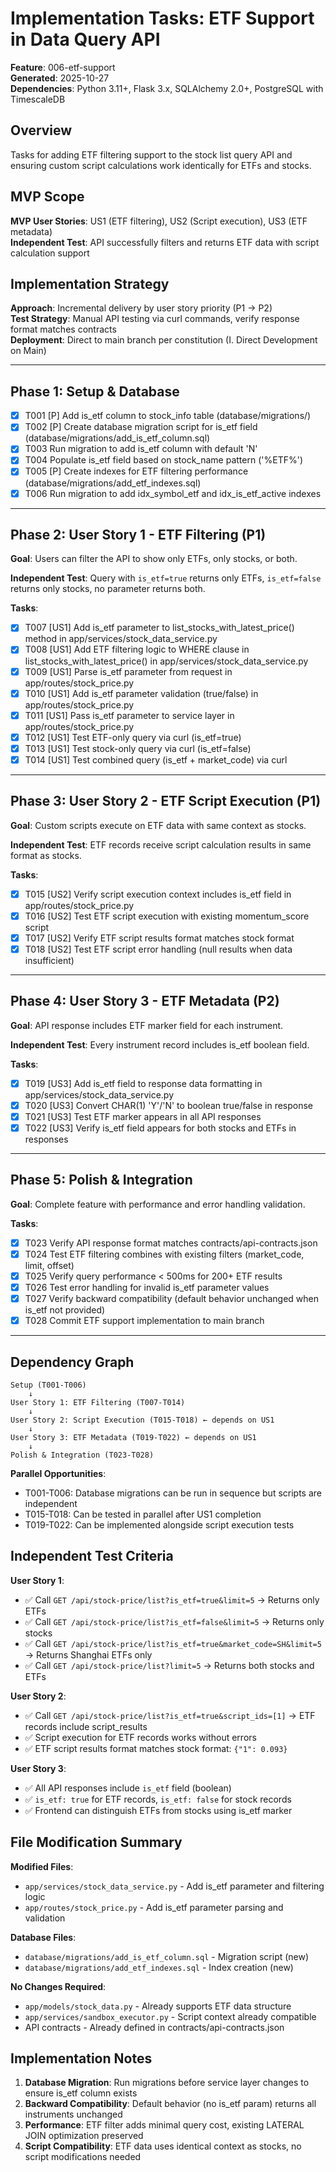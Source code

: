 # Implementation Tasks: ETF Support in Data Query API

**Feature**: 006-etf-support  
**Generated**: 2025-10-27  
**Dependencies**: Python 3.11+, Flask 3.x, SQLAlchemy 2.0+, PostgreSQL with TimescaleDB

## Overview

Tasks for adding ETF filtering support to the stock list query API and ensuring custom script calculations work identically for ETFs and stocks.

## MVP Scope

**MVP User Stories**: US1 (ETF filtering), US2 (Script execution), US3 (ETF metadata)  
**Independent Test**: API successfully filters and returns ETF data with script calculation support

## Implementation Strategy

**Approach**: Incremental delivery by user story priority (P1 → P2)  
**Test Strategy**: Manual API testing via curl commands, verify response format matches contracts  
**Deployment**: Direct to main branch per constitution (I. Direct Development on Main)

---

## Phase 1: Setup & Database

- [x] T001 [P] Add is_etf column to stock_info table (database/migrations/)
- [x] T002 [P] Create database migration script for is_etf field (database/migrations/add_is_etf_column.sql)
- [x] T003 Run migration to add is_etf column with default 'N'
- [x] T004 Populate is_etf field based on stock_name pattern ('%ETF%')
- [x] T005 [P] Create indexes for ETF filtering performance (database/migrations/add_etf_indexes.sql)
- [x] T006 Run migration to add idx_symbol_etf and idx_is_etf_active indexes

---

## Phase 2: User Story 1 - ETF Filtering (P1)

**Goal**: Users can filter the API to show only ETFs, only stocks, or both.

**Independent Test**: Query with `is_etf=true` returns only ETFs, `is_etf=false` returns only stocks, no parameter returns both.

**Tasks**:

- [x] T007 [US1] Add is_etf parameter to list_stocks_with_latest_price() method in app/services/stock_data_service.py
- [x] T008 [US1] Add ETF filtering logic to WHERE clause in list_stocks_with_latest_price() in app/services/stock_data_service.py
- [x] T009 [US1] Parse is_etf parameter from request in app/routes/stock_price.py
- [x] T010 [US1] Add is_etf parameter validation (true/false) in app/routes/stock_price.py
- [x] T011 [US1] Pass is_etf parameter to service layer in app/routes/stock_price.py
- [x] T012 [US1] Test ETF-only query via curl (is_etf=true)
- [x] T013 [US1] Test stock-only query via curl (is_etf=false)
- [x] T014 [US1] Test combined query (is_etf + market_code) via curl

---

## Phase 3: User Story 2 - ETF Script Execution (P1)

**Goal**: Custom scripts execute on ETF data with same context as stocks.

**Independent Test**: ETF records receive script calculation results in same format as stocks.

**Tasks**:

- [x] T015 [US2] Verify script execution context includes is_etf field in app/routes/stock_price.py
- [x] T016 [US2] Test ETF script execution with existing momentum_score script
- [x] T017 [US2] Verify ETF script results format matches stock format
- [x] T018 [US2] Test ETF script error handling (null results when data insufficient)

---

## Phase 4: User Story 3 - ETF Metadata (P2)

**Goal**: API response includes ETF marker field for each instrument.

**Independent Test**: Every instrument record includes is_etf boolean field.

**Tasks**:

- [x] T019 [US3] Add is_etf field to response data formatting in app/services/stock_data_service.py
- [x] T020 [US3] Convert CHAR(1) 'Y'/'N' to boolean true/false in response
- [x] T021 [US3] Test ETF marker appears in all API responses
- [x] T022 [US3] Verify is_etf field appears for both stocks and ETFs in responses

---

## Phase 5: Polish & Integration

**Goal**: Complete feature with performance and error handling validation.

**Tasks**:

- [x] T023 Verify API response format matches contracts/api-contracts.json
- [x] T024 Test ETF filtering combines with existing filters (market_code, limit, offset)
- [x] T025 Verify query performance < 500ms for 200+ ETF results
- [x] T026 Test error handling for invalid is_etf parameter values
- [x] T027 Verify backward compatibility (default behavior unchanged when is_etf not provided)
- [x] T028 Commit ETF support implementation to main branch

---

## Dependency Graph

```
Setup (T001-T006)
    ↓
User Story 1: ETF Filtering (T007-T014)
    ↓
User Story 2: Script Execution (T015-T018) ← depends on US1
    ↓
User Story 3: ETF Metadata (T019-T022) ← depends on US1
    ↓
Polish & Integration (T023-T028)
```

**Parallel Opportunities**:
- T001-T006: Database migrations can be run in sequence but scripts are independent
- T015-T018: Can be tested in parallel after US1 completion
- T019-T022: Can be implemented alongside script execution tests

## Independent Test Criteria

**User Story 1**:
- ✅ Call `GET /api/stock-price/list?is_etf=true&limit=5` → Returns only ETFs
- ✅ Call `GET /api/stock-price/list?is_etf=false&limit=5` → Returns only stocks
- ✅ Call `GET /api/stock-price/list?is_etf=true&market_code=SH&limit=5` → Returns Shanghai ETFs only
- ✅ Call `GET /api/stock-price/list?limit=5` → Returns both stocks and ETFs

**User Story 2**:
- ✅ Call `GET /api/stock-price/list?is_etf=true&script_ids=[1]` → ETF records include script_results
- ✅ Script execution for ETF records works without errors
- ✅ ETF script results format matches stock format: `{"1": 0.093}`

**User Story 3**:
- ✅ All API responses include `is_etf` field (boolean)
- ✅ `is_etf: true` for ETF records, `is_etf: false` for stock records
- ✅ Frontend can distinguish ETFs from stocks using is_etf marker

## File Modification Summary

**Modified Files**:
- `app/services/stock_data_service.py` - Add is_etf parameter and filtering logic
- `app/routes/stock_price.py` - Add is_etf parameter parsing and validation

**Database Files**:
- `database/migrations/add_is_etf_column.sql` - Migration script (new)
- `database/migrations/add_etf_indexes.sql` - Index creation (new)

**No Changes Required**:
- `app/models/stock_data.py` - Already supports ETF data structure
- `app/services/sandbox_executor.py` - Script context already compatible
- API contracts - Already defined in contracts/api-contracts.json

## Implementation Notes

1. **Database Migration**: Run migrations before service layer changes to ensure is_etf column exists
2. **Backward Compatibility**: Default behavior (no is_etf param) returns all instruments unchanged
3. **Performance**: ETF filter adds minimal query cost, existing LATERAL JOIN optimization preserved
4. **Script Compatibility**: ETF data uses identical context as stocks, no script modifications needed


